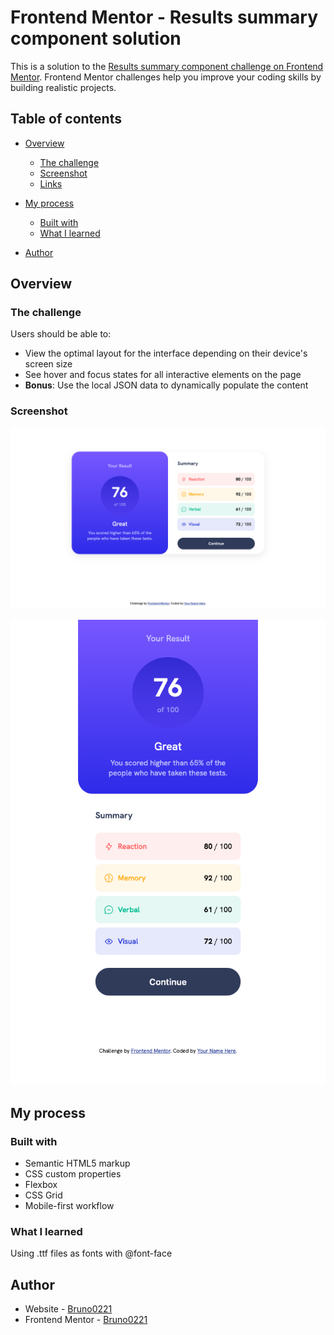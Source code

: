 # Frontend Mentor - Results summary component solution

This is a solution to the [Results summary component challenge on Frontend Mentor](https://www.frontendmentor.io/challenges/results-summary-component-CE_K6s0maV). Frontend Mentor challenges help you improve your coding skills by building realistic projects.

## Table of contents

- [Overview](#overview)
  - [The challenge](#the-challenge)
  - [Screenshot](#screenshot)
  - [Links](#links)
- [My process](#my-process)

  - [Built with](#built-with)
  - [What I learned](#what-i-learned)

- [Author](#author)

## Overview

### The challenge

Users should be able to:

- View the optimal layout for the interface depending on their device's screen size
- See hover and focus states for all interactive elements on the page
- **Bonus**: Use the local JSON data to dynamically populate the content

### Screenshot

![](./design/Screenshot%202023-11-05%20at%2013-10-07%20Frontend%20Mentor%20Results%20summary%20component.png)

![](./design/Screenshot%202023-11-05%20at%2013-10-35%20Frontend%20Mentor%20Results%20summary%20component.png)

## My process

### Built with

- Semantic HTML5 markup
- CSS custom properties
- Flexbox
- CSS Grid
- Mobile-first workflow

### What I learned

Using .ttf files as fonts with @font-face

## Author

- Website - [Bruno0221](https://github.com/Bruno0221)
- Frontend Mentor - [Bruno0221](https://www.frontendmentor.io/profile/Bruno0221)
